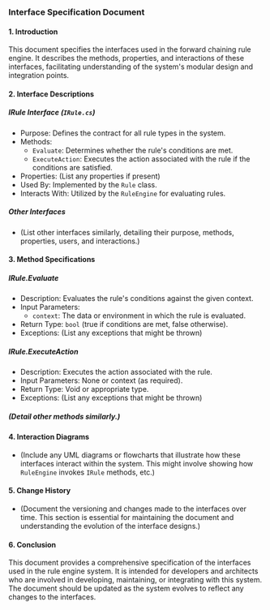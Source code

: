 ### Interface Specification Document

#### 1\. Introduction

This document specifies the interfaces used in the forward chaining rule engine. It describes the methods, properties, and interactions of these interfaces, facilitating understanding of the system's modular design and integration points.

#### 2\. Interface Descriptions

##### IRule Interface (`IRule.cs`)

-   Purpose: Defines the contract for all rule types in the system.
-   Methods:
    -   `Evaluate`: Determines whether the rule's conditions are met.
    -   `ExecuteAction`: Executes the action associated with the rule if the conditions are satisfied.
-   Properties: (List any properties if present)
-   Used By: Implemented by the `Rule` class.
-   Interacts With: Utilized by the `RuleEngine` for evaluating rules.

##### Other Interfaces

-   (List other interfaces similarly, detailing their purpose, methods, properties, users, and interactions.)

#### 3\. Method Specifications

##### IRule.Evaluate

-   Description: Evaluates the rule's conditions against the given context.
-   Input Parameters:
    -   `context`: The data or environment in which the rule is evaluated.
-   Return Type: `bool` (true if conditions are met, false otherwise).
-   Exceptions: (List any exceptions that might be thrown)

##### IRule.ExecuteAction

-   Description: Executes the action associated with the rule.
-   Input Parameters: None or context (as required).
-   Return Type: Void or appropriate type.
-   Exceptions: (List any exceptions that might be thrown)

##### (Detail other methods similarly.)

#### 4\. Interaction Diagrams

-   (Include any UML diagrams or flowcharts that illustrate how these interfaces interact within the system. This might involve showing how `RuleEngine` invokes `IRule` methods, etc.)

#### 5\. Change History

-   (Document the versioning and changes made to the interfaces over time. This section is essential for maintaining the document and understanding the evolution of the interface designs.)

#### 6\. Conclusion

This document provides a comprehensive specification of the interfaces used in the rule engine system. It is intended for developers and architects who are involved in developing, maintaining, or integrating with this system. The document should be updated as the system evolves to reflect any changes to the interfaces.
